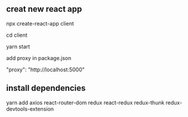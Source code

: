 ## creat new react app 

npx create-react-app client

cd client

yarn start

add proxy in package.json

"proxy": "http://localhost:5000"

## install dependencies

yarn add axios react-router-dom redux react-redux redux-thunk redux-devtools-extension
